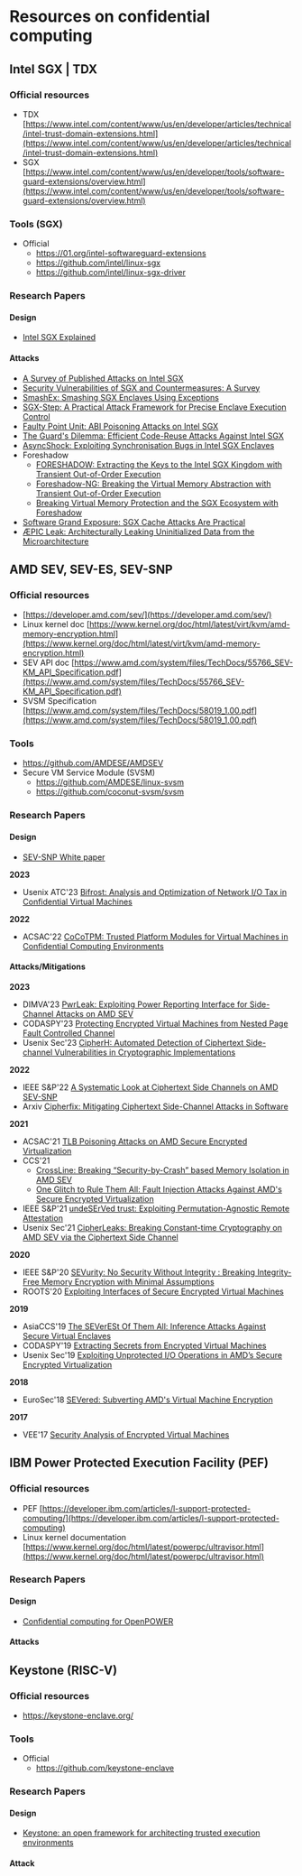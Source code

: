# Resources on confidential computing

## Intel SGX | TDX

### Official resources

* TDX [https://www.intel.com/content/www/us/en/developer/articles/technical/intel-trust-domain-extensions.html](https://www.intel.com/content/www/us/en/developer/articles/technical/intel-trust-domain-extensions.html)
* SGX [https://www.intel.com/content/www/us/en/developer/tools/software-guard-extensions/overview.html](https://www.intel.com/content/www/us/en/developer/tools/software-guard-extensions/overview.html)

### Tools (SGX)

* Official
  - https://01.org/intel-softwareguard-extensions
  - https://github.com/intel/linux-sgx
  - https://github.com/intel/linux-sgx-driver

### Research Papers

#### Design
* [Intel SGX Explained](https://eprint.iacr.org/2016/086.pdf)

#### Attacks

* [A Survey of Published Attacks on Intel SGX](https://arxiv.org/pdf/2006.13598.pdf)
* [Security Vulnerabilities of SGX and Countermeasures: A Survey](https://dl.acm.org/doi/10.1145/3456631)
* [SmashEx: Smashing SGX Enclaves Using Exceptions](https://n.ethz.ch/~sshivaji/publications/smashex_ccs21.pdf)
* [SGX-Step: A Practical Attack Framework for Precise Enclave Execution Control](https://core.ac.uk/download/pdf/129863707.pdf)
* [Faulty Point Unit: ABI Poisoning Attacks on Intel SGX](https://jovanbulck.github.io/files/acsac20-fpu.pdf)
* [The Guard's Dilemma: Efficient Code-Reuse Attacks Against Intel SGX](https://www.usenix.org/conference/usenixsecurity18/presentation/biondo)
* [AsyncShock: Exploiting Synchronisation Bugs in Intel SGX Enclaves](https://link.springer.com/content/pdf/10.1007%2F978-3-319-45744-4_22.pdf)
* Foreshadow
  - [FORESHADOW: Extracting the Keys to the Intel SGX Kingdom with Transient Out-of-Order Execution](https://foreshadowattack.eu/foreshadow.pdf)
  - [Foreshadow-NG: Breaking the Virtual Memory Abstraction with Transient Out-of-Order Execution](https://foreshadowattack.eu/foreshadow-NG.pdf)
  - [Breaking Virtual Memory Protection and the SGX Ecosystem with Foreshadow](https://ieeexplore.ieee.org/abstract/document/8691527)
* [Software Grand Exposure: SGX Cache Attacks Are Practical](https://www.usenix.org/conference/woot17/workshop-program/presentation/brasser)
* [ÆPIC Leak: Architecturally Leaking Uninitialized Data from the Microarchitecture](https://www.usenix.org/system/files/sec22-borrello.pdf)

## AMD SEV, SEV-ES, SEV-SNP

### Official resources

* [https://developer.amd.com/sev/](https://developer.amd.com/sev/)
* Linux kernel doc [https://www.kernel.org/doc/html/latest/virt/kvm/amd-memory-encryption.html](https://www.kernel.org/doc/html/latest/virt/kvm/amd-memory-encryption.html)
* SEV API doc [https://www.amd.com/system/files/TechDocs/55766_SEV-KM_API_Specification.pdf](https://www.amd.com/system/files/TechDocs/55766_SEV-KM_API_Specification.pdf)
* SVSM Specification [https://www.amd.com/system/files/TechDocs/58019_1.00.pdf](https://www.amd.com/system/files/TechDocs/58019_1.00.pdf)

### Tools

* https://github.com/AMDESE/AMDSEV
* Secure VM Service Module (SVSM)
  - https://github.com/AMDESE/linux-svsm
  - https://github.com/coconut-svsm/svsm

### Research Papers

#### Design

* [SEV-SNP White paper](https://www.amd.com/system/files/TechDocs/SEV-SNP-strengthening-vm-isolation-with-integrity-protection-and-more.pdf)

**2023**

* Usenix ATC'23 [Bifrost: Analysis and Optimization of Network I/O Tax in Confidential Virtual Machines](https://ipads.se.sjtu.edu.cn/_media/publications/liatc23.pdf)

**2022**

* ACSAC'22 [CoCoTPM: Trusted Platform Modules for Virtual Machines in Confidential Computing Environments](https://dl.acm.org/doi/abs/10.1145/3564625.3564648)


#### Attacks/Mitigations

**2023**

* DIMVA'23 [PwrLeak: Exploiting Power Reporting Interface for Side-Channel Attacks on AMD SEV](https://link.springer.com/chapter/10.1007/978-3-031-35504-2_3)
* CODASPY'23 [Protecting Encrypted Virtual Machines from Nested Page Fault Controlled Channel](https://dl.acm.org/doi/pdf/10.1145/3577923.3583659)
* Usenix Sec'23 [CipherH: Automated Detection of Ciphertext Side-channel Vulnerabilities in Cryptographic Implementations](https://www.usenix.org/system/files/sec23summer_289-deng-prepub.pdf)

**2022**
* IEEE S&P'22 [A Systematic Look at Ciphertext Side Channels on AMD SEV-SNP](https://ieeexplore.ieee.org/stamp/stamp.jsp?tp=&arnumber=9833768)
* Arxiv [Cipherfix: Mitigating Ciphertext Side-Channel Attacks in Software](https://arxiv.org/pdf/2210.13124.pdf)

**2021**
* ACSAC'21 [TLB Poisoning Attacks on AMD Secure Encrypted Virtualization](https://dl.acm.org/doi/10.1145/3485832.3485876)
* CCS'21
  - [CrossLine: Breaking “Security-by-Crash” based Memory Isolation in AMD SEV](https://dl.acm.org/doi/pdf/10.1145/3460120.3485253)
  - [One Glitch to Rule Them All: Fault Injection Attacks Against AMD's Secure Encrypted Virtualization](https://dl.acm.org/doi/10.1145/3460120.3484779)
* IEEE S&P'21 [undeSErVed trust: Exploiting Permutation-Agnostic Remote Attestation](https://ieeexplore.ieee.org/abstract/document/9474294)
* Usenix Sec'21 [CipherLeaks: Breaking Constant-time Cryptography on AMD SEV via the Ciphertext Side Channel](https://www.usenix.org/system/files/sec21-li-mengyuan.pdf)

**2020**
* IEEE S&P'20 [SEVurity: No Security Without Integrity : Breaking Integrity-Free Memory Encryption with Minimal Assumptions](https://www.computer.org/csdl/proceedings-article/sp/2020/349700b746/1j2LgvKzg1q)
* ROOTS'20 [Exploiting Interfaces of Secure Encrypted Virtual Machines](https://dl.acm.org/doi/abs/10.1145/3433667.3433668)

**2019**
* AsiaCCS'19 [The SEVerESt Of Them All: Inference Attacks Against Secure Virtual Enclaves](https://dl.acm.org/doi/pdf/10.1145/3321705.3329820)
* CODASPY'19 [Extracting Secrets from Encrypted Virtual Machines](https://dl.acm.org/doi/10.1145/3292006.3300022)
* Usenix Sec'19 [Exploiting Unprotected I/O Operations in AMD’s Secure Encrypted Virtualization](https://www.usenix.org/system/files/sec19-li-mengyuan_0.pdf)

**2018**
* EuroSec'18 [SEVered: Subverting AMD's Virtual Machine Encryption](https://dl.acm.org/doi/10.1145/3193111.3193112)

**2017**
* VEE'17 [Security Analysis of Encrypted Virtual Machines](https://dl.acm.org/doi/10.1145/3050748.3050763)

## IBM Power Protected Execution Facility (PEF)

### Official resources
* PEF [https://developer.ibm.com/articles/l-support-protected-computing/](https://developer.ibm.com/articles/l-support-protected-computing)
* Linux kernel documentation [https://www.kernel.org/doc/html/latest/powerpc/ultravisor.html](https://www.kernel.org/doc/html/latest/powerpc/ultravisor.html)

### Research Papers
#### Design

* [Confidential computing for OpenPOWER](https://dl.acm.org/doi/10.1145/3447786.3456243)

#### Attacks

## Keystone (RISC-V)

### Official resources

* https://keystone-enclave.org/

### Tools

* Official
  - https://github.com/keystone-enclave

### Research Papers

#### Design

* [Keystone: an open framework for architecting trusted execution environments](https://dl.acm.org/doi/abs/10.1145/3342195.3387532)

#### Attack
